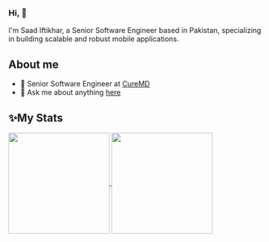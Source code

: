 ### Hi, 👋
I'm Saad Iftikhar, a Senior Software Engineer based in Pakistan, specializing in building scalable and robust mobile applications.

## About me
- 💼 Senior Software Engineer at [CureMD](https://www.curemd.com/)
- 💬 Ask me about anything [here](https://github.com/saadiftkhar/saadiftkhar/issues)

## ✨My Stats
<a href="https://github.com/saadiftkhar/github-readme-stats">
  <img height=200 align="center" src="https://github-readme-stats-saadiftkhar.vercel.app/api?username=saadiftkhar" />
</a>
<a href="https://github.com/saadiftkhar/convoychat">
  <img height=200 align="center" src="https://github-readme-stats-saadiftkhar.vercel.app/api/top-langs?username=saadiftkhar&layout=compact&langs_count=8&card_width=320" />
</a>

